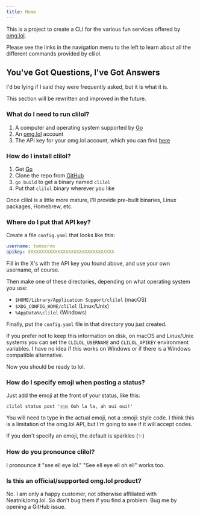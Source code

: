 ```yaml
---
title: Home
---
```

This is a project to create a CLI for the various fun services offered by [omg.lol](https://omg.lol/).

Please see the links in the navigation menu to the left to learn about all the different commands provided by clilol.

## You've Got Questions, I've Got Answers

I'd be lying if I said they were frequently asked, but it is what it is.

This section will be rewritten and improved in the future.

### What do I need to run clilol?

1. A computer and operating system supported by [Go](https://go.dev)
2. An [omg.lol](https://omg.lol) account
3. The API key for your omg.lol account, which you can find [here](https://home.omg.lol/account)

### How do I install clilol?

1. Get [Go](https://go.dev)
2. Clone the repo from [GitHub](https://github.com/mcornick/clilol)
3. `go build` to get a binary named `clilol`
4. Put that `clilol` binary wherever you like

Once clilol is a little more mature, I'll provide pre-built binaries, Linux packages, Homebrew, etc.

### Where do I put that API key?

Create a file `config.yaml` that looks like this:

```yaml
username: tomservo
apikey: XXXXXXXXXXXXXXXXXXXXXXXXXXXXXXXX
```

Fill in the X's with the API key you found above, and use your own username, of course.

Then make one of these directories, depending on what operating system you use:

- `$HOME/Library/Application Support/clilol` (macOS)
- `$XDG_CONFIG_HOME/clilol` (Linux/Unix)
- `%AppData%\clilol` (Windows)

Finally, put the `config.yaml` file in that directory you just created.

If you prefer not to keep this information on disk, on macOS and Linux/Unix systems you can set the `CLILOL_USERNAME` and `CLILOL_APIKEY` environment variables. I have no idea if this works on Windows or if there is a Windows compatible alternative.

Now you should be ready to lol.

### How do I specify emoji when posting a status?

Just add the emoji at the front of your status, like this:

```
clilol status post '🇫🇷 Ooh la la, ah oui oui!'
```

You will need to type in the actual emoji, not a :emoji: style code. I think this is a limitation of the omg.lol API, but I'm going to see if it will accept codes.

If you don't specify an emoji, the default is sparkles (✨)

### How do you pronounce clilol?

I pronounce it "see ell eye lol." "See ell eye ell oh ell" works too.

### Is this an official/supported omg.lol product?

No. I am only a happy customer, not otherwise affiliated with Neatnik/omg.lol. So don't bug them if you find a problem. Bug me by opening a GitHub issue.
